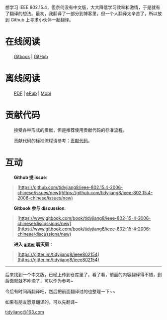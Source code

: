 
想学习 IEEE 802.15.4，但奈何没有中文版，大大降低学习效率和激情，于是就有了翻译的想法。最初，我翻译了一部分到博客里，但一个人翻译太辛苦了，所以放到 Github 上寻求小伙伴一起翻译。

# 在线阅读
　　[Gitbook](https://tidyjiang8.gitbooks.io/ieee-802-15-4-2006-chinese/content/index.html) | [GitHub](https://github.com/tidyjiang8/ieee-802.15.4-2006-chinese)
# 离线阅读
　　[PDF](https://www.gitbook.com/download/pdf/book/tidyjiang8/ieee-802-15-4-2006-chinese) | [ePub](https://www.gitbook.com/download/epub/book/tidyjiang8/ieee-802-15-4-2006-chinese) | [Mobi](https://www.gitbook.com/download/mobi/book/tidyjiang8/ieee-802-15-4-2006-chinese)
# 贡献代码
　　接受各种形式的贡献，但是推荐使用贡献代码的标准流程。
  
　　贡献代码的标准流程请参考：[贡献代码](contribution.md)。
# 互动
　　**Github 提 issue**:
> [https://github.com/tidyjiang8/ieee-802.15.4-2006-chinese/issues/new](https://github.com/tidyjiang8/ieee-802.15.4-2006-chinese/issues/new)


　　**Gitbook 参与 discussion**:
> [https://www.gitbook.com/book/tidyjiang8/ieee-802-15-4-2006-chinese/discussions/new](https://www.gitbook.com/book/tidyjiang8/ieee-802-15-4-2006-chinese/discussions/new)


　　**进入 [gitter](https://gitter.im/tidyjiang8/ieee802154) 聊天室**：
>  [https://gitter.im/tidyjiang8/ieee802154](https://gitter.im/tidyjiang8/ieee802154)

---

后来找到一个中文版，已经上传到仓库里了。看了看，前面的内容翻译得不错，到后面就就不咋滴了，可以作为参考~

今后有时间再翻译吧，然后把前面翻译过的也整理一下~~

如果有朋友愿意翻译的，可以先翻译~

tidyjiang@163.com

